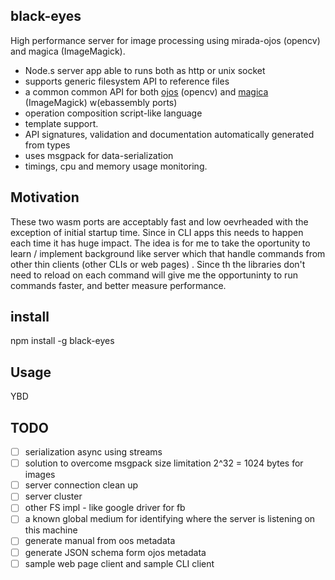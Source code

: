 ## black-eyes

High performance server for image processing using mirada-ojos (opencv) and magica (ImageMagick). 

 * Node.s server app able to runs both as http or unix socket
 * supports generic filesystem API to reference files
 * a common common API for both [ojos]() (opencv) and [magica]() (ImageMagick) w(ebassembly ports)
 * operation composition script-like language
 * template support.
 * API signatures, validation and documentation automatically generated from types
 * uses msgpack for data-serialization
 * timings, cpu and memory usage monitoring.

## Motivation

These two wasm ports are acceptably fast and low oevrheaded with the exception of initial startup time. Since in CLI apps this needs to happen each time it has huge impact. The idea is for me to take the oportunity to learn / implement background like server which that handle commands from other thin clients (other CLIs or web pages) . Since th the libraries don't need to reload on each command will give me the opportuninty to run commands faster, and better measure performance.

## install

npm install -g black-eyes


## Usage

YBD

 
## TODO

- [ ] serialization async using streams
- [ ] solution to overcome msgpack size limitation 2^32 = 1024 bytes for images
- [ ] server connection clean up
- [ ] server cluster
- [ ] other FS impl - like google driver for fb 
- [ ] a known global medium for identifying where the server is listening on this machine
- [ ] generate manual from oos metadata
- [ ] generate JSON schema form ojos metadata
- [ ] sample web page client and sample CLI client
